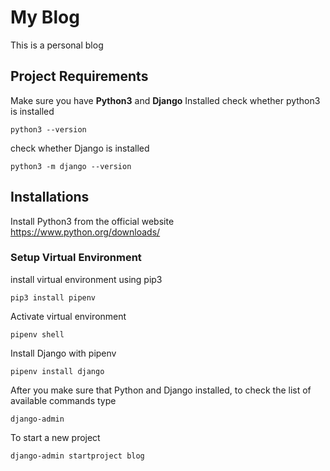 # My Blog

This is a personal blog


## Project Requirements

Make sure you have **Python3** and **Django** Installed
check whether python3 is installed

```shell
python3 --version
```

check whether Django is installed

```shell
python3 -m django --version

```

## Installations

Install Python3 from the official website https://www.python.org/downloads/

### Setup Virtual Environment

install virtual environment using pip3

```shell
pip3 install pipenv
```

Activate virtual environment

```shell
pipenv shell
```

Install Django with pipenv

```shell
pipenv install django
```

After you make sure that Python and Django installed, to check the list of available commands type

```shell
django-admin
```

To start a new project

```shell
django-admin startproject blog
```

